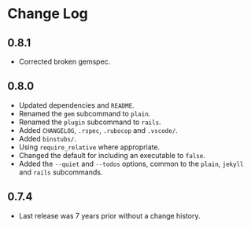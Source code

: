 # Change Log

## 0.8.1

* Corrected broken gemspec.


## 0.8.0

* Updated dependencies and `README`.
* Renamed the `gem` subcommand to `plain`.
* Renamed the `plugin` subcommand to `rails`.
* Added `CHANGELOG`, `.rspec`, `.rubocop` and `.vscode/`.
* Added `binstubs/`.
* Using `require_relative` where appropriate.
* Changed the default for including an executable to `false`.
* Added the `--quiet` and `--todos` options, common to the `plain`, `jekyll` and `rails` subcommands.

## 0.7.4

* Last release was 7 years prior without a change history.
